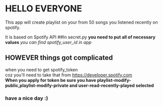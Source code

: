# HELLO EVERYONE
This app will create playlist on your from 50 songs you listened recently on spotify.

It is based on Spotify API
##In secret.py 
**you need to put all of necessary values**  *you can find spotify_user_id in app*

## HOWEVER things got complicated
 when you need to get spotify_token  
 coz you'll need to take that from https://developer.spotify.com  
 **When you apply for token be sure you have playlist-modify-public,playlist-modify-private and user-read-recently-played selected**
 ### have a nice day :)